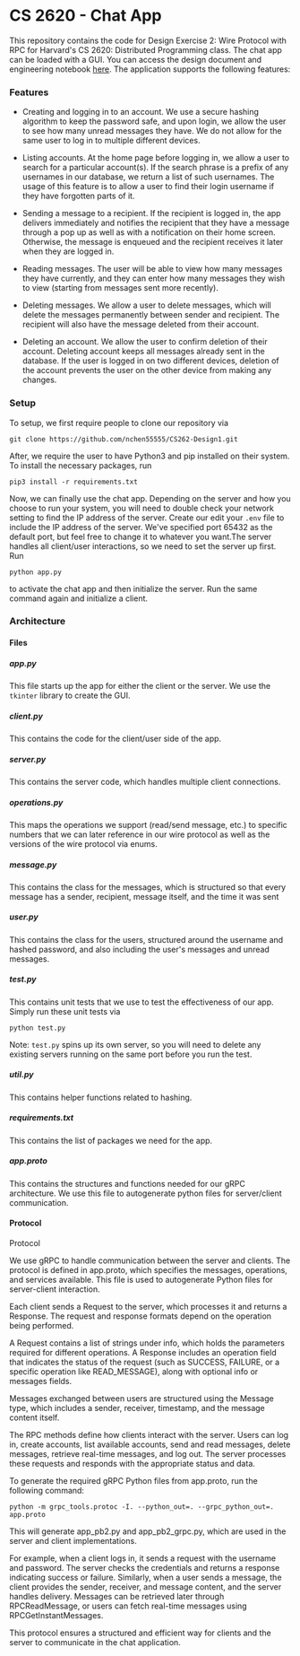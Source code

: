 # CS 2620 - Chat App

This repository contains the code for Design Exercise 2: Wire Protocol with RPC for Harvard's CS 2620: Distributed Programming class. The chat app can be loaded with a GUI. You can access the design document and engineering notebook [here](https://docs.google.com/document/d/1vJeS7PuXCz1lkp-FrzXvrbb7IFf1vcbZgZWthI5IdKU/edit?usp=sharing). The application supports the following features:

### Features

- Creating and logging in to an account. We use a secure hashing algorithm to keep the password safe, and upon login, we allow the user to see how many unread messages they have. We do not allow for the same user to log in to multiple different devices.

- Listing accounts. At the home page before logging in, we allow a user to search for a particular account(s). If the search phrase is a prefix of any usernames in our database, we return a list of such usernames. The usage of this feature is to allow a user to find their login username if they have forgotten parts of it.
- Sending a message to a recipient. If the recipient is logged in, the app delivers immediately and notifies the recipient that they have a message through a pop up as well as with a notification on their home screen. Otherwise, the message is enqueued and the recipient receives it later when they are logged in.
- Reading messages. The user will be able to view how many messages they have currently, and they can enter how many messages they wish to view (starting from messages sent more recently).
- Deleting messages. We allow a user to delete messages, which will delete the messages permanently between sender and recipient. The recipient will also have the message deleted from their account.
- Deleting an account. We allow the user to confirm deletion of their account. Deleting account keeps all messages already sent in the database. If the user is logged in on two different devices, deletion of the account prevents the user on the other device from making any changes.

### Setup

To setup, we first require people to clone our repository via

```
git clone https://github.com/nchen55555/CS262-Design1.git
```

After, we require the user to have Python3 and pip installed on their system. To install the necessary packages, run

```
pip3 install -r requirements.txt
```

Now, we can finally use the chat app. Depending on the server and how you choose to run your system, you will need to double check your network setting to find the IP address of the server. Create our edit your `.env` file to include the IP address of the server. We've specified port 65432 as the default port, but feel free to change it to whatever you want.The server handles all client/user interactions, so we need to set the server up first. Run

```
python app.py
```

to activate the chat app and then initialize the server. Run the same command again and initialize a client.

### Architecture

#### Files

##### app.py

This file starts up the app for either the client or the server. We use the `tkinter` library to create the GUI.

##### client.py

This contains the code for the client/user side of the app.

##### server.py

This contains the server code, which handles multiple client connections.

##### operations.py

This maps the operations we support (read/send message, etc.) to specific numbers that we can later reference in our wire protocol as well as the versions of the wire protocol via enums.

##### message.py

This contains the class for the messages, which is structured so that every message has a sender, recipient, message itself, and the time it was sent

##### user.py

This contains the class for the users, structured around the username and hashed password, and also including the user's messages and unread messages.

##### test.py

This contains unit tests that we use to test the effectiveness of our app. Simply run these unit tests via

```
python test.py
```

Note: `test.py` spins up its own server, so you will need to delete any existing servers running on the same port before you run the test.

##### util.py

This contains helper functions related to hashing.

##### requirements.txt

This contains the list of packages we need for the app.

##### app.proto

This contains the structures and functions needed for our gRPC architecture. We use this file to autogenerate python files for server/client communication.

#### Protocol

Protocol

We use gRPC to handle communication between the server and clients. The protocol is defined in app.proto, which specifies the messages, operations, and services available. This file is used to autogenerate Python files for server-client interaction.

Each client sends a Request to the server, which processes it and returns a Response. The request and response formats depend on the operation being performed.

A Request contains a list of strings under info, which holds the parameters required for different operations. A Response includes an operation field that indicates the status of the request (such as SUCCESS, FAILURE, or a specific operation like READ_MESSAGE), along with optional info or messages fields.

Messages exchanged between users are structured using the Message type, which includes a sender, receiver, timestamp, and the message content itself.

The RPC methods define how clients interact with the server. Users can log in, create accounts, list available accounts, send and read messages, delete messages, retrieve real-time messages, and log out. The server processes these requests and responds with the appropriate status and data.

To generate the required gRPC Python files from app.proto, run the following command:

```
python -m grpc_tools.protoc -I. --python_out=. --grpc_python_out=. app.proto
```

This will generate app_pb2.py and app_pb2_grpc.py, which are used in the server and client implementations.

For example, when a client logs in, it sends a request with the username and password. The server checks the credentials and returns a response indicating success or failure. Similarly, when a user sends a message, the client provides the sender, receiver, and message content, and the server handles delivery. Messages can be retrieved later through RPCReadMessage, or users can fetch real-time messages using RPCGetInstantMessages.

This protocol ensures a structured and efficient way for clients and the server to communicate in the chat application.
